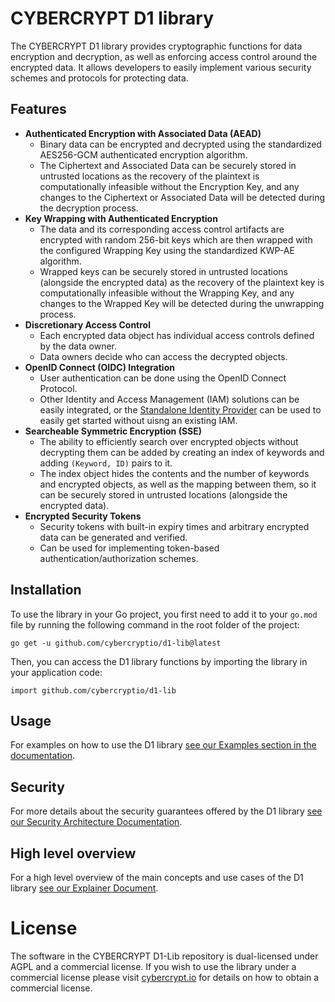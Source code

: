 # CYBERCRYPT D1 library

The CYBERCRYPT D1 library provides cryptographic functions for data encryption and decryption, as well as enforcing access control around the encrypted data. It allows developers to easily implement various security schemes and protocols for protecting data.

## Features

- **Authenticated Encryption with Associated Data (AEAD)**
    - Binary data can be encrypted and decrypted using the standardized AES256-GCM authenticated encryption algorithm.
    - The Ciphertext and Associated Data can be securely stored in untrusted locations as the recovery of the plaintext is computationally infeasible without the Encryption Key, and any changes to the Ciphertext or Associated Data will be detected during the decryption process.
- **Key Wrapping with Authenticated Encryption**
    - The data and its corresponding access control artifacts are encrypted with random 256-bit keys which are then wrapped with the configured Wrapping Key using the standardized KWP-AE algorithm.
    - Wrapped keys can be securely stored in untrusted locations (alongside the encrypted data) as the recovery of the plaintext key is computationally infeasible without the Wrapping Key, and any changes to the Wrapped Key will be detected during the unwrapping process.
- **Discretionary Access Control**
    - Each encrypted data object has individual access controls defined by the data owner.
    - Data owners decide who can access the decrypted objects.
- **OpenID Connect (OIDC) Integration**
    - User authentication can be done using the OpenID Connect Protocol.
    - Other Identity and Access Management (IAM) solutions can be easily integrated, or the [Standalone Identity Provider](./documentation/explainer.md#standalone-identity-provider) can be used to easily get started without uisng an existing IAM.
- **Searcheable Symmetric Encryption (SSE)**
    - The ability to efficiently search over encrypted objects without decrypting them can be added by creating an index of keywords and adding `(Keyword, ID)` pairs to it.
    - The index object hides the contents and the number of keywords and encrypted objects, as well as the mapping between them, so it can be securely stored in untrusted locations (alongside the encrypted data).
- **Encrypted Security Tokens**
    - Security tokens with built-in expiry times and arbitrary encrypted data can be generated and verified.
    - Can be used for implementing token-based authentication/authorization schemes.

## Installation

To use the library in your Go project, you first need to add it to your `go.mod` file by running the following command in the root folder of the project:

```
go get -u github.com/cybercryptio/d1-lib@latest

```

Then, you can access the D1 library functions by importing the library in your application code:

```
import github.com/cybercryptio/d1-lib

```

## Usage

For examples on how to use the D1 library [see our Examples section in the documentation](TODO).

## Security

For more details about the security guarantees offered by the D1 library [see our Security Architecture Documentation](TODO).

## High level overview

For a high level overview of the main concepts and use cases of the D1 library [see our Explainer Document](documentation/explainer.md).

# License

The software in the CYBERCRYPT D1-Lib repository is dual-licensed under AGPL and a commercial license. If you wish to use the library under a commercial license please visit [cybercrypt.io](https://cybercrypt.io/) for details on how to obtain a commercial license.
